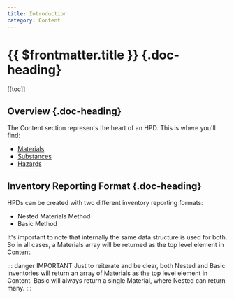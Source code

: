 ```yaml
---
title: Introduction
category: Content
---
```


# {{ $frontmatter.title }} {.doc-heading}

[[toc]]

## Overview {.doc-heading}

The Content section represents the heart of an HPD. This is where you'll find:

- [Materials](./materials/)
- [Substances](./materials/substances/)
- [Hazards](./materials/substances/hazards.md)

## Inventory Reporting Format {.doc-heading}

HPDs can be created with two different inventory reporting formats:

- Nested Materials Method
- Basic Method

It's important to note that internally the same data structure is used for both. So in all cases, a Materials array will be returned as the top level element in Content.

::: danger IMPORTANT
Just to reiterate and be clear, both Nested and Basic inventories will return an array of Materials as the top level element in Content. Basic will always return a single Material, where Nested can return many.
:::

